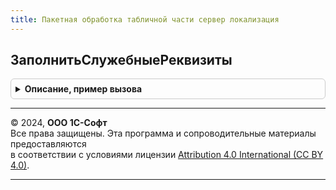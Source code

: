 ```yaml
---
title: Пакетная обработка табличной части сервер локализация
---
```



## ЗаполнитьСлужебныеРеквизиты
<details style="margin: 1em 0; padding: 0.5em; border: 1px solid #ccc; border-radius: 6px;">

<summary style="font-weight: bold; cursor: pointer;">Описание, пример вызова</summary>

```bsl

// Заполняет служебные реквизиты в табличной части формы зависящие от локализации
//
// Параметры:
//   Форма               - ФормаКлиентскогоПриложения - заполняемая форма
//   ПараметрыЗаполнения - Произвольный     - сценарий и параметры заполнения
//
Процедура ЗаполнитьСлужебныеРеквизиты(Форма, ПараметрыЗаполнения = Неопределено) Экспорт
```

Пример вызова
```bsl
ПакетнаяОбработкаТабличнойЧастиСерверЛокализация.ЗаполнитьСлужебныеРеквизиты(Форма, ПараметрыЗаполнения);
```
</details>

---

© 2024, **ООО 1С-Софт**  
Все права защищены. Эта программа и сопроводительные материалы предоставляются  
в соответствии с условиями лицензии [Attribution 4.0 International (CC BY 4.0)](https://creativecommons.org/licenses/by/4.0/legalcode).

---
